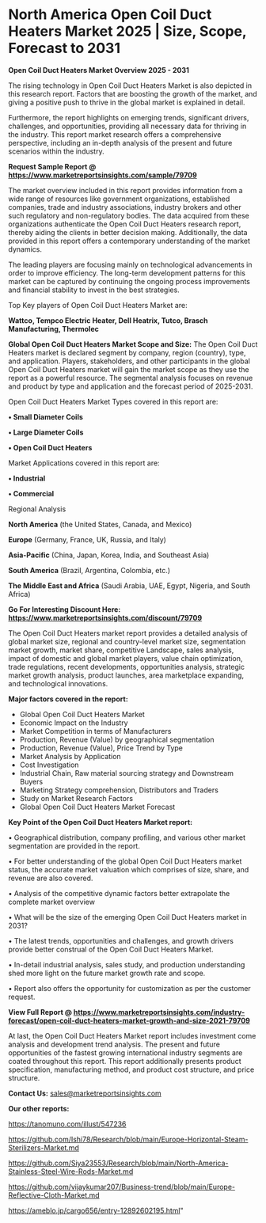 # North America Open Coil Duct Heaters Market 2025 | Size, Scope, Forecast to 2031

<Strong> Open Coil Duct Heaters Market Overview 2025 - 2031</strong>

The rising technology in Open Coil Duct Heaters Market is also depicted in this research report. Factors that are boosting the growth of the market, and giving a positive push to thrive in the global market is explained in detail.

Furthermore, the report highlights on emerging trends, significant drivers, challenges, and opportunities, providing all necessary data for thriving in the industry. This report market research offers a comprehensive perspective, including an in-depth analysis of the present and future scenarios within the industry.

<strong>Request Sample Report @ <a href=https://www.marketreportsinsights.com/sample/79709>https://www.marketreportsinsights.com/sample/79709</a></strong>

The market overview included in this report provides information from a wide range of resources like government organizations, established companies, trade and industry associations, industry brokers and other such regulatory and non-regulatory bodies. The data acquired from these organizations authenticate the Open Coil Duct Heaters research report, thereby aiding the clients in better decision making. Additionally, the data provided in this report offers a contemporary understanding of the market dynamics.

The leading players are focusing mainly on technological advancements in order to improve efficiency. The long-term development patterns for this market can be captured by continuing the ongoing process improvements and financial stability to invest in the best strategies.

Top Key players of Open Coil Duct Heaters Market are:

<strong>Wattco, Tempco Electric Heater, Dell Heatrix, Tutco, Brasch Manufacturing, Thermolec</strong>

<strong><b>Global Open Coil Duct Heaters Market Scope and Size:</b></strong>
The Open Coil Duct Heaters market is declared segment by company, region (country), type, and application. Players, stakeholders, and other participants in the global Open Coil Duct Heaters market will gain the market scope as they use the report as a powerful resource. The segmental analysis focuses on revenue and product by type and application and the forecast period of 2025-2031.

Open Coil Duct Heaters Market Types covered in this report are:

<strong>• Small Diameter Coils

• Large Diameter Coils

• Open Coil Duct Heaters</strong>

Market Applications covered in this report are:

<strong>• Industrial

• Commercial</strong> 

Regional Analysis

<strong>North America</strong> (the United States, Canada, and Mexico)

<strong>Europe</strong> (Germany, France, UK, Russia, and Italy)

<strong>Asia-Pacific</strong> (China, Japan, Korea, India, and Southeast Asia)

<strong>South America</strong> (Brazil, Argentina, Colombia, etc.)

<strong>The Middle East and Africa</strong> (Saudi Arabia, UAE, Egypt, Nigeria, and South Africa)

<strong>Go For Interesting Discount Here: <a href=https://www.marketreportsinsights.com/discount/79709>https://www.marketreportsinsights.com/discount/79709</a></strong>

The Open Coil Duct Heaters market report provides a detailed analysis of global market size, regional and country-level market size, segmentation market growth, market share, competitive Landscape, sales analysis, impact of domestic and global market players, value chain optimization, trade regulations, recent developments, opportunities analysis, strategic market growth analysis, product launches, area marketplace expanding, and technological innovations.

<strong><b>Major factors covered in the report:</b></strong>
<ul>
  <li>Global Open Coil Duct Heaters Market </li>
  <li>Economic Impact on the Industry</li>
  <li>Market Competition in terms of Manufacturers</li>
  <li>Production, Revenue (Value) by geographical segmentation</li>
  <li>Production, Revenue (Value), Price Trend by Type</li>
  <li>Market Analysis by Application</li>
  <li>Cost Investigation</li>
  <li>Industrial Chain, Raw material sourcing strategy and Downstream Buyers</li>
  <li>Marketing Strategy comprehension, Distributors and Traders</li>
  <li>Study on Market Research Factors</li>
  <li>Global Open Coil Duct Heaters Market Forecast</li>
</ul>

<strong><b>Key Point of the Open Coil Duct Heaters Market report:</b></strong>

• Geographical distribution, company profiling, and various other market segmentation are provided in the report.

• For better understanding of the global Open Coil Duct Heaters market status, the accurate market valuation which comprises of size, share, and revenue are also covered.

• Analysis of the competitive dynamic factors better extrapolate the complete market overview

• What will be the size of the emerging Open Coil Duct Heaters market in 2031?

• The latest trends, opportunities and challenges, and growth drivers provide better construal of the Open Coil Duct Heaters Market.

• In-detail industrial analysis, sales study, and production understanding shed more light on the future market growth rate and scope.

• Report also offers the opportunity for customization as per the customer request.

<strong><b>View Full Report @ <a href=https://www.marketreportsinsights.com/industry-forecast/open-coil-duct-heaters-market-growth-and-size-2021-79709>https://www.marketreportsinsights.com/industry-forecast/open-coil-duct-heaters-market-growth-and-size-2021-79709</a></b></strong>


At last, the Open Coil Duct Heaters Market report includes investment come analysis and development trend analysis. The present and future opportunities of the fastest growing international industry segments are coated throughout this report. This report additionally presents product specification, manufacturing method, and product cost structure, and price structure.

<strong>Contact Us:</strong>
sales@marketreportsinsights.com

<strong>Our other reports:</strong>

<a href=https://tanomuno.com/illust/547236>https://tanomuno.com/illust/547236</a>

<a href=https://github.com/Ishi78/Research/blob/main/Europe-Horizontal-Steam-Sterilizers-Market.md>https://github.com/Ishi78/Research/blob/main/Europe-Horizontal-Steam-Sterilizers-Market.md</a>

<a href=https://github.com/Siya23553/Research/blob/main/North-America-Stainless-Steel-Wire-Rods-Market.md>https://github.com/Siya23553/Research/blob/main/North-America-Stainless-Steel-Wire-Rods-Market.md</a>

<a href=https://github.com/vijaykumar207/Business-trend/blob/main/Europe-Reflective-Cloth-Market.md>https://github.com/vijaykumar207/Business-trend/blob/main/Europe-Reflective-Cloth-Market.md</a>

<a href=https://ameblo.jp/cargo656/entry-12892602195.html>https://ameblo.jp/cargo656/entry-12892602195.html</a>"
